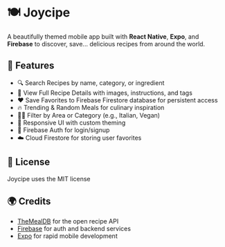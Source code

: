# 🍽️ Joycipe

A beautifully themed mobile app built with **React Native**, **Expo**, and **Firebase** to discover, save... delicious recipes from around the world.

## 🚀 Features

- 🔍 Search Recipes by name, category, or ingredient  
- 📸 View Full Recipe Details with images, instructions, and tags  
- ❤️ Save Favorites to Firebase Firestore database for persistent access  
- 🔥 Trending & Random Meals for culinary inspiration  
- 🧑‍🍳 Filter by Area or Category (e.g., Italian, Vegan)  
- 📱 Responsive UI with custom theming  
- 🔐 Firebase Auth for login/signup  
- ☁️ Cloud Firestore for storing user favorites

## 📄 License

Joycipe uses the MIT license

## 🌍 Credits

- [TheMealDB](https://www.themealdb.com) for the open recipe API  
- [Firebase](https://firebase.google.com) for auth and backend services  
- [Expo](https://expo.dev) for rapid mobile development
